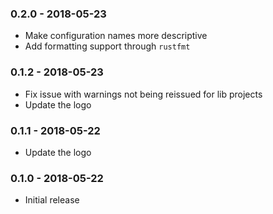 ### 0.2.0 - 2018-05-23
- Make configuration names more descriptive
- Add formatting support through `rustfmt`

### 0.1.2 - 2018-05-23
- Fix issue with warnings not being reissued for lib projects
- Update the logo

### 0.1.1 - 2018-05-22
- Update the logo

### 0.1.0 - 2018-05-22
- Initial release